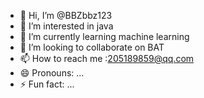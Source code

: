 - 👋 Hi, I’m @BBZbbz123
- 👀 I’m interested in java
- 🌱 I’m currently learning machine learning
- 💞️ I’m looking to collaborate on BAT
- 📫 How to reach me :205189859@qq.com
- 😄 Pronouns: ...
- ⚡ Fun fact: ...

<!---
BBZbbz123/BBZbbz123 is a ✨ special ✨ repository because its `README.md` (this file) appears on your GitHub profile.
You can click the Preview link to take a look at your changes.
--->
